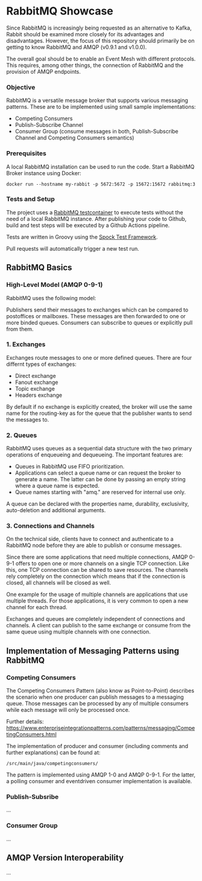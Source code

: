 # RabbitMQ Showcase

Since RabbitMQ is increasingly being requested as an alternative to Kafka, Rabbit should be examined more closely for its advantages and disadvantages.
However, the focus of this repository should primarily be on getting to know RabbitMQ and AMQP (v0.9.1 and v1.0.0).

The overall goal should be to enable an Event Mesh with different protocols. This requires, among other things, the connection of RabbitMQ and the provision of AMQP endpoints.

### Objective
RabbitMQ is a versatile message broker that supports various messaging patterns. These are to be implemented using small sample implementations:

- Competing Consumers
- Publish-Subscribe Channel
- Consumer Group (consume messages in both, Publish-Subscribe Channel and Competing Consumers semantics)

### Prerequisites
A local RabbitMQ installation can be used to run the code.
Start a RabbitMQ Broker instance using Docker:

```
docker run --hostname my-rabbit -p 5672:5672 -p 15672:15672 rabbitmq:3
```
### Tests and Setup
The project uses a [RabbitMQ testcontainer](https://www.testcontainers.org/modules/rabbitmq/) to execute tests without the need of a local RabbitMQ instance. 
After publishing your code to Github, build and test steps will be executed by a Github Actions pipeline.

Tests are written in Groovy using the [Spock Test Framework](https://spockframework.org/spock/docs/1.3/index.html).

Pull requests will automatically trigger a new test run.

## RabbitMQ Basics
### High-Level Model (AMQP 0-9-1)
RabbitMQ uses the following model:

Publishers send their messages to exchanges which can be compared to postoffices or mailboxes. These messages are then 
forwarded to one or more binded queues. Consumers can subscribe to queues or explicitly pull from them.

### 1. Exchanges
Exchanges route messages to one or more defined queues. There are four differnt types of exchanges:
- Direct exchange
- Fanout exchange
- Topic exchange
- Headers exchange

By default if no exchange is explicitly created, the broker will use the same name for the routing-key as for the queue
that the publisher wants to send the messages to.

### 2. Queues
RabbitMQ uses queues as a sequential data structure with the two primary operations of enqueueing and dequeueing. 
The important features are:
- Queues in RabbitMQ use FIFO prioritization.
- Applications can select a queue name or can request the broker to generate a name. The latter can be done by passing
an empty string where a queue name is expected.
- Queue names starting with "amq." are reserved for internal use only.

A queue can be declared with the properties name, durability, exclusivity, auto-deletion and additional arguments.

### 3. Connections and Channels
On the technical side, clients have to connect and authenticate to a RabbitMQ node before they are able to publish or consume
messages. 

Since there are some applications that need multiple connections, AMQP 0-9-1 offers to open one or more channels on a single
TCP connection. Like this, one TCP connection can be shared to save resources. The channels rely completely on the connection 
which means that if the connection is closed, all channels will be closed as well.

One example for the usage of multiple channels are applications that use multiple threads. For those applications, it is 
very common to open a new channel for each thread.

Exchanges and queues are completely independent of connections and channels. A client can publish to the same exchange
or consume from the same queue using multiple channels with one connection.

## Implementation of Messaging Patterns using RabbitMQ
### Competing Consumers
The Competing Consumers Pattern (also know as Point-to-Point) describes the scenario when one producer can publish
messages to a messaging queue. Those messages can be processed by any of multiple consumers while each message will only be processed once.

Further details: https://www.enterpriseintegrationpatterns.com/patterns/messaging/CompetingConsumers.html

The implementation of producer and consumer (including comments and further explanations) can be found at:
```
/src/main/java/competingconsumers/
```
The pattern is implemented using AMQP 1-0 and AMQP 0-9-1. For the latter, a polling consumer and eventdriven consumer
implementation is available.

### Publish-Subsribe
...

### Consumer Group
...

## AMQP Version Interoperability
...

